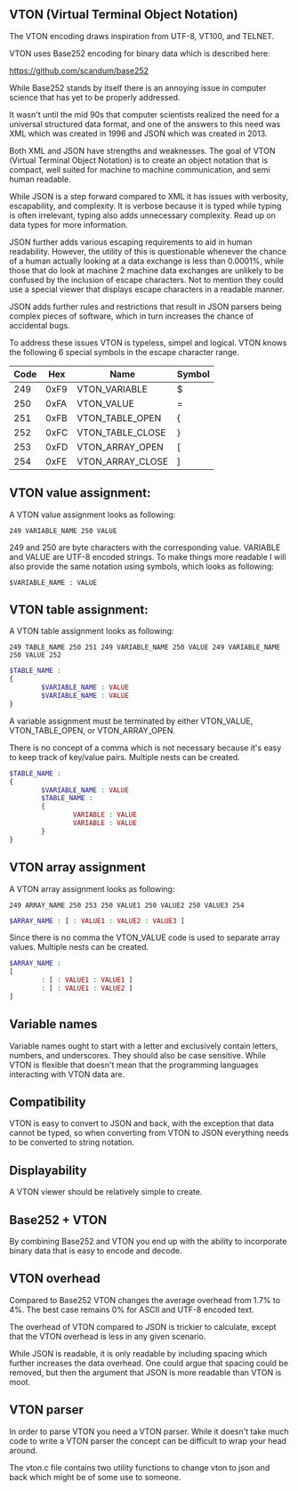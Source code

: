 VTON (Virtual Terminal Object Notation)
---------------------------------------

The VTON encoding draws inspiration from UTF-8, VT100, and TELNET.

VTON uses Base252 encoding for binary data which is described here:

https://github.com/scandum/base252

While Base252 stands by itself there is an annoying issue in computer science
that has yet to be properly addressed.

It wasn't until the mid 90s that computer scientists realized the need for a
universal structured data format, and one of the answers to this need was XML
which was created in 1996 and JSON which was created in 2013.

Both XML and JSON have strengths and weaknesses. The goal of VTON (Virtual
Terminal Object Notation) is to create an object notation that is compact,
well suited for machine to machine communication, and semi human readable.

While JSON is a step forward compared to XML it has issues with verbosity,
escapability, and complexity. It is verbose because it is typed while
typing is often irrelevant, typing also adds unnecessary complexity. Read
up on data types for more information.

JSON further adds various escaping requirements to aid in human readability.
However, the utility of this is questionable whenever the chance of a human
actually looking at a data exchange is less than 0.0001%, while those that
do look at machine 2 machine data exchanges are unlikely to be confused by the
inclusion of escape characters. Not to mention they could use a special
viewer that displays escape characters in a readable manner.

JSON adds further rules and restrictions that result in JSON parsers being
complex pieces of software, which in turn increases the chance of accidental
bugs.

To address these issues VTON is typeless, simpel and logical. VTON knows the
following 6 special symbols in the escape character range.

| Code | Hex  | Name | Symbol |
|----- | ---- | ---- | ------ |
| 249  | 0xF9 | VTON_VARIABLE    | $ |
| 250  | 0xFA | VTON_VALUE       | = |
| 251  | 0xFB | VTON_TABLE_OPEN  | { |
| 252  | 0xFC | VTON_TABLE_CLOSE | } |
| 253  | 0xFD | VTON_ARRAY_OPEN  | [ |
| 254  | 0xFE | VTON_ARRAY_CLOSE | ] |


VTON value assignment:
---------------------
A VTON value assignment looks as following:
```
249 VARIABLE_NAME 250 VALUE
```
249 and 250 are byte characters with the corresponding value. VARIABLE and VALUE are
UTF-8 encoded strings. To make things more readable I will also provide the
same notation using symbols, which looks as following:
```
$VARIABLE_NAME : VALUE
```
VTON table assignment:
----------------------
A VTON table assignment looks as following:
```
249 TABLE_NAME 250 251 249 VARIABLE_NAME 250 VALUE 249 VARIABLE_NAME 250 VALUE 252
```
```php
$TABLE_NAME :
{
        $VARIABLE_NAME : VALUE
        $VARIABLE_NAME : VALUE
}
```
A variable assignment must be terminated by either VTON_VALUE, VTON_TABLE_OPEN,
or VTON_ARRAY_OPEN.

There is no concept of a comma which is not necessary because it's easy to keep
track of key/value pairs. Multiple nests can be created.
```php
$TABLE_NAME :
{
        $VARIABLE_NAME : VALUE
        $TABLE_NAME :
        {
                VARIABLE : VALUE
                VARIABLE : VALUE
        }
}
```
VTON array assignment
---------------------
A VTON array assignment looks as following:
```
249 ARRAY_NAME 250 253 250 VALUE1 250 VALUE2 250 VALUE3 254
```
```php
$ARRAY_NAME : [ : VALUE1 : VALUE2 : VALUE3 ]
```
Since there is no comma the VTON_VALUE code is used to separate array values. Multiple nests can be created.
```php
$ARRAY_NAME :
[
        : [ : VALUE1 : VALUE1 ]
        : [ : VALUE1 : VALUE2 ]
]
```
Variable names
--------------
Variable names ought to start with a letter and exclusively contain letters,
numbers, and underscores. They should also be case sensitive. While VTON is
flexible that doesn't mean that the programming languages interacting with
VTON data are.

Compatibility
-------------
VTON is easy to convert to JSON and back, with the exception that data cannot
be typed, so when converting from VTON to JSON everything needs to be
converted to string notation.

Displayability
--------------
A VTON viewer should be relatively simple to create.

Base252 + VTON
--------------
By combining Base252 and VTON you end up with the ability to incorporate
binary data that is easy to encode and decode.

VTON overhead
-------------
Compared to Base252 VTON changes the average overhead from 1.7% to 4%. The
best case remains 0% for ASCII and UTF-8 encoded text.

The overhead of VTON compared to JSON is trickier to calculate, except that
the VTON overhead is less in any given scenario.

While JSON is readable, it is only readable by including spacing which further
increases the data overhead. One could argue that spacing could be removed,
but then the argument that JSON is more readable than VTON is moot.

VTON parser
-----------
In order to parse VTON you need a VTON parser. While it doesn't take much code
to write a VTON parser the concept can be difficult to wrap your head around.

The vton.c file contains two utility functions to change vton to json and back
which might be of some use to someone.
